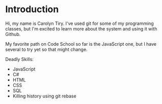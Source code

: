 Introduction
==========

Hi, my name is Carolyn Tiry. I've used git for some of my programming classes, but I'm excited to learn more about the system and using it with Github.

My favorite path on Code School so far is the JavaScript one, but I have several to try yet so that might change.

Deadly Skills:
* JavaScript
* C#
* HTML
* CSS
* SQL
* Killing history using git rebase
